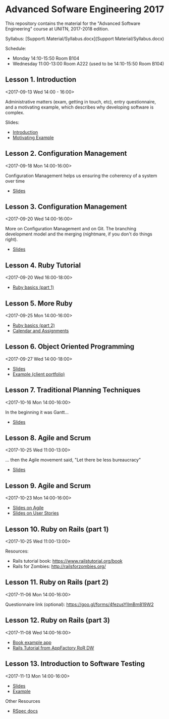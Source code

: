 # Advanced Sofware Engineering 2017

This repository contains the material for the "Advanced Software
Engineering" course at UNITN, 2017-2018 edition.

Syllabus: [Support\ Material/Syllabus.docx](Support Material/Syllabus.docx)

Schedule:

  - Monday 14:10-15:50 Room B104
  - Wednesday 11:00-13:00 Room A222 (used to be 14:10-15:50 Room B104)

## Lesson 1. Introduction

  <2017-09-13 Wed 14:00 - 16:00>

  Administrative matters (exam, getting in touch, etc), entry
  questionnaire, and a motivating example, which describes why
  developing software is complex.

  Slides:

  - [Introduction](Slides/01-Introduction-2017.odp)
  - [Motivating Example](Slides/02-MotivatingExample.odp)

## Lesson 2. Configuration Management

  <2017-09-18 Mon 14:00-16:00>

  Configuration Management helps us ensuring the coherency of a system
  over time

  - [Slides](Slides/03-ConfigurationManagement.odp)

## Lesson 3. Configuration Management

  <2017-09-20 Wed 14:00-16:00>

  More on Configuration Management and on Git.  The branching
  development model and the merging (nightmare, if you don't do things
  right).

  - [Slides](Slides/04-Git.odp)

## Lesson 4. Ruby Tutorial

  <2017-09-20 Wed 16:00-18:00>

  - [Ruby basics (part 1)](Tutorials/01_ruby_basics_1.md)

## Lesson 5. More Ruby

  <2017-09-25 Mon 14:00-16:00>

  - [Ruby basics (part 2)](Tutorials/01_ruby_basics_2.md)
  - [Calendar and Assignments](Teams/assignment.org)

## Lesson 6. Object Oriented Programming

  <2017-09-27 Wed 14:00-18:00>

  - [Slides](Slides/05-StructuredProgramming.odp)
  - [Example (client portfolio)](Examples/client_portfolio)

## Lesson 7. Traditional Planning Techniques

  <2017-10-16 Mon 14:00-16:00>

  In the beginning it was Gantt...

  - [Slides](Slides/06-TraditionalPlanning.odp)

## Lesson 8. Agile and Scrum

  <2017-10-25 Wed 11:00-13:00>

  ... then the Agile movement said, "Let there be less bureaucracy"

  - [Slides](Slides/07-AgileAndScrum.odp)

## Lesson 9. Agile and Scrum

  <2017-10-23 Mon 14:00-16:00>

  - [Slides on Agile](Slides/07-AgileAndScrum.odp)
  - [Slides on User Stories](Slides/08-UserStories.odp)

## Lesson 10. Ruby on Rails (part 1)

  <2017-10-25 Wed 11:00-13:00>

  Resources:
  - Rails tutorial book: https://www.railstutorial.org/book
  - Rails for Zombies: http://railsforzombies.org/

## Lesson 11. Ruby on Rails (part 2)

  <2017-11-06 Mon 14:00-16:00>

  Questionnaire link (optional): https://goo.gl/forms/4fezusYlImBm819W2

## Lesson 12. Ruby on Rails (part 3)

  <2017-11-08 Wed 14:00-16:00>

  - [Book example app](Examples/book_example_app)
  - [Rails Tutorial from AppFactory RoR DW](https://ict4g.github.io/appfactory-ror-dw/guides/incident-reporter_pt1.html)

## Lesson 13. Introduction to Software Testing

  <2017-11-13 Mon 14:00-16:00>

  - [Slides](Slides/09-Testing.pdf)
  - [Example](Examples/testing)

  Other Resources

  - [RSpec docs](https://relishapp.com/rspec)
